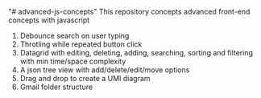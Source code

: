 "# advanced-js-concepts"
This repository concepts advanced front-end concepts with javascript

1. Debounce search on user typing
2. Throtling while repeated button click
3. Datagrid with editing, deleting, adding, searching, sorting and filtering with min time/space complexity
4. A json tree view with add/delete/edit/move options
5. Drag and drop to create a UMI diagram
6. Gmail folder structure
